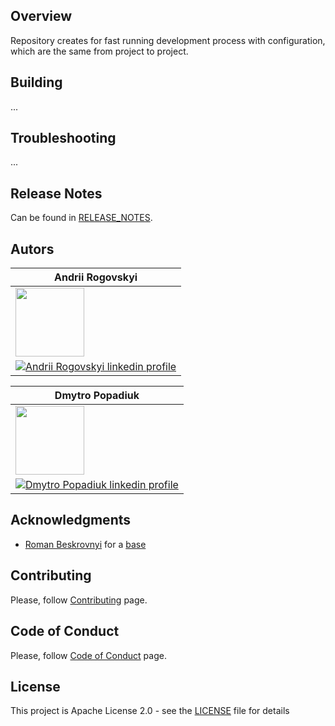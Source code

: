 ## Overview
Repository creates for fast running development process with configuration, which are the same from project to project.

## Building
...

## Troubleshooting
...

## Release Notes
Can be found in [RELEASE_NOTES](RELEASE_NOTES.md).

## Autors

| **Andrii Rogovskyi**      |
| ----------- |
| <img src="https://media-exp1.licdn.com/dms/image/C4E03AQF1ARHm_IRZXA/profile-displayphoto-shrink_800_800/0/1619955291205?e=1655337600&v=beta&t=iT0DjKXZ5T_6Apv2JbSJblOC7JmLVD736h05jWK5z_o" width="110" height="110">     |
| [![Andrii Rogovskyi linkedin profile](https://img.shields.io/badge/LinkedIn-0077B5?style=for-the-badge&logo=linkedin&logoColor=white)](https://www.linkedin.com/in/andrii-rogovskyi/)   |

| **Dmytro Popadiuk**      |
| ----------- |
| <img src="https://s.dou.ua/img/avatars/200x200_foto1_Eh9S2tO.jpg" width="110" height="110">     |
| [![Dmytro Popadiuk linkedin profile](https://www.linkedin.com/in/dmitriypopadiuk/?style=for-the-badge&logo=linkedin&logoColor=white)](https://www.linkedin.com/in/dmitriypopadiuk/)   |


## Acknowledgments
* [Roman Beskrovnyi](https://github.com/romankh3) for a [base](https://github.com/template-repository/template-repository)

## Contributing
Please, follow [Contributing](CONTRIBUTING.md) page.

## Code of Conduct
Please, follow [Code of Conduct](CODE_OF_CONDUCT.md) page.

## License
This project is Apache License 2.0 - see the [LICENSE](LICENSE) file for details
